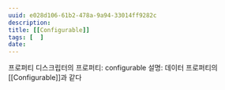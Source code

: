```yaml
---
uuid: e028d106-61b2-478a-9a94-33014ff9282c
description: 
title: [[Configurable]]
tags: [  ]
date: 
---
```




프로퍼티 디스크립터의 프로퍼티: configurable
설명: 데이터 프로퍼티의 [[Configurable]]과 같다